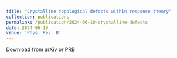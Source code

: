 ```yaml
---
title: "Crystalline topological defects within response theory"
collection: publications
permalink: /publication/2024-06-10-crystalline-defects
date: 2024-06-10
venue: 'Phys. Rev. B'
---
```


Download from [arXiv](https://arxiv.org/abs/2311.00698) or [PRB](https://journals.aps.org/prb/abstract/10.1103/PhysRevB.109.224414)
